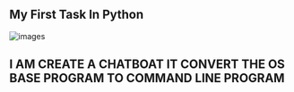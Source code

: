 ## My First Task In Python
![images](https://user-images.githubusercontent.com/66811679/90643031-ba5adf00-e250-11ea-83bf-0b668d3b5b66.png)

## I AM CREATE A CHATBOAT IT CONVERT THE OS BASE PROGRAM TO COMMAND LINE PROGRAM 


